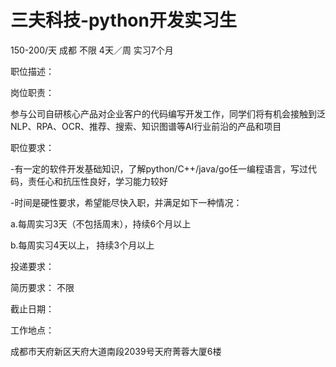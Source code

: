 # 三夫科技-python开发实习生

150-200/天 成都 不限 4天／周 实习7个月

职位描述：

岗位职责：

参与公司自研核心产品对企业客户的代码编写开发工作，同学们将有机会接触到泛NLP、RPA、OCR、推荐、搜索、知识图谱等AI行业前沿的产品和项目

职位要求：

-有一定的软件开发基础知识，了解python/C++/java/go任一编程语言，写过代码，责任心和抗压性良好，学习能力较好

-时间是硬性要求，希望能尽快入职，并满足如下一种情况：

a.每周实习3天（不包括周末），持续6个月以上

b.每周实习4天以上， 持续3个月以上

投递要求：

简历要求： 不限

截止日期：

工作地点：

成都市天府新区天府大道南段2039号天府菁蓉大厦6楼